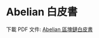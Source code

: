 
# Abelian 白皮書

下載 PDF 文件: [Abelian 區塊鏈白皮書](https://download.pqabelian.io/release/docs/whitepaper.pdf)
